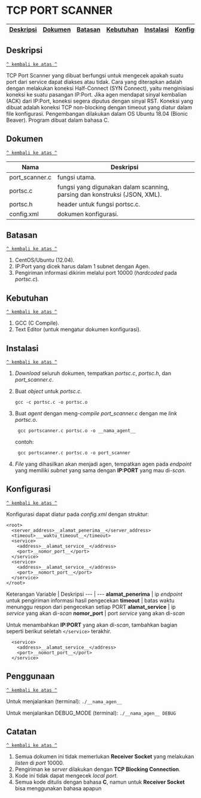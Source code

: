 # TCP PORT SCANNER
[Deskripsi](#deskripsi) | [Dokumen](#dokumen) | [Batasan](#batasan) | [Kebutuhan](#kebutuhan) | [Instalasi](#instalasi) | [Konfigurasi](#konfigurasi) | [Penggunaan](#penggunaan) | [Catatan](#catatan) |
:---:|:---:|:---:|:---:|:---:|:---:|:---:|:---:

## Deskripsi
[`^ kembali ke atas ^`](#)

TCP Port Scanner yang dibuat berfungsi untuk mengecek apakah suatu port dari service dapat diakses atau tidak. Cara yang diterapkan adalah dengan melakukan koneksi Half-Connect (SYN Connect), yaitu menginisiasi koneksi ke suatu pasangan IP:Port. Jika agen mendapat sinyal kembalian (ACK) dari IP:Port, koneksi segera diputus dengan sinyal RST. Koneksi yang dibuat adalah koneksi TCP non-blocking dengan timeout yang diatur dalam file konfigurasi. Pengembangan dilakukan dalam OS Ubuntu 18.04 (Bionic Beaver). Program dibuat dalam bahasa C.

## Dokumen
[`^ kembali ke atas ^`](#)

Nama | Deskripsi
--- | ---
port_scanner.c | fungsi utama.
portsc.c       | fungsi yang digunakan dalam scanning, parsing dan konstruksi (JSON, XML).
portsc.h       | header untuk fungsi portsc.c.
config.xml     | dokumen konfigurasi.

## Batasan
[`^ kembali ke atas ^`](#)

1. CentOS/Ubuntu (12.04).
2. IP:Port yang dicek harus dalam 1 subnet dengan Agen.
3. Pengiriman informasi dikirim melalui port 10000 (*hardcoded* pada *portsc.c*).

## Kebutuhan
[`^ kembali ke atas ^`](#)

1. GCC (C Compile).
2. Text Editor (untuk mengatur dokumen konfigurasi).

## Instalasi
[`^ kembali ke atas ^`](#)

1. *Download* seluruh dokumen, tempatkan *portsc.c*, *portsc.h*, dan *port_scanner.c*.
2. Buat *object* untuk *portsc.c*.

   ``` gcc -c portsc.c -o portsc.o ```

3. Buat *agent* dengan meng-*compile port_scanner.c* dengan me *link portsc.o*.
   
   ``` gcc portscanner.c portsc.o -o __nama_agent__```

   contoh:
   
   ``` gcc portscanner.c portsc.o -o port_scanner```
   
4. *File* yang dihasilkan akan menjadi agen, tempatkan agen pada *endpoint* yang memiliki *subnet* yang sama dengan **IP:PORT** yang mau di-*scan*.

## Konfigurasi
[`^ kembali ke atas ^`](#)

Konfigurasi dapat diatur pada *config.xml* dengan struktur:

``` 
<root>
  <server_address>__alamat_penerima__</server_address>
  <timeout>___waktu_timeout__</timeout>
  <service>
    <address>__alamat_service__</address>
    <port>__nomor_port__</port>
  </service>
  <service>
    <address>__alamat_service__</address>
    <port>__nomort_port__</port>
  </service>
</root>
```

Keterangan
Variable | Deskripsi
--- | ---
__alamat_penerima__ | ip *endpoint* untuk pengiriman informasi hasil pengecekan
__timeout__         | batas waktu menunggu respon dari pengecekan setiap PORT
__alamat_service__  | ip *service* yang akan di-*scan*
__nomor_port__      | port *service* yang akan di-*scan*

Untuk menambahkan **IP:PORT** yang akan di-*scan*, tambahkan bagian seperti berikut seletah ```</service>``` terakhir.

```
  <service>
    <address>__alamat_service__</address>
    <port>__nomort_port__</port>
  </service>
```

## Penggunaan
[`^ kembali ke atas ^`](#)

Untuk menjalankan (terminal):
``` ./__nama_agen__ ```

Untuk menjalankan DEBUG_MODE (terminal):
```./__nama_agen__ DEBUG```

## Catatan
[`^ kembali ke atas ^`](#)

1. Semua dokumen ini tidak memerlukan **Receiver Socket** yang melakukan *listen* di *port* 10000.
2. Pengiriman ke *server* dilakukan dengan **TCP Blocking Connection**.
3. Kode ini tidak dapat mengecek *local port*.
4. Semua kode ditulis dengan bahasa **C**, namun untuk **Receiver Socket** bisa menggunakan bahasa apapun
